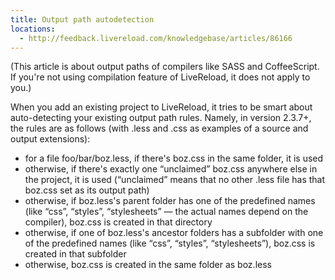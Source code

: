 ```yaml
---
title: Output path autodetection
locations:
  - http://feedback.livereload.com/knowledgebase/articles/86166
---
```


(This article is about output paths of compilers like SASS and CoffeeScript. If you're not using compilation feature of LiveReload, it does not apply to you.)

When you add an existing project to LiveReload, it tries to be smart about auto-detecting your existing output path rules. Namely, in version 2.3.7+, the rules are as follows (with .less and .css as examples of a source and output extensions):

*   for a file foo/bar/boz.less, if there's boz.css in the same folder, it is used
*   otherwise, if there's exactly one “unclaimed” boz.css anywhere else in the project, it is used (“unclaimed” means that no other .less file has that boz.css set as its output path)
*   otherwise, if boz.less's parent folder has one of the predefined names (like “css”, “styles”, “stylesheets” — the actual names depend on the compiler), boz.css is created in that directory
*   otherwise, if one of boz.less's ancestor folders has a subfolder with one of the predefined names (like “css”, “styles”, “stylesheets”), boz.css is created in that subfolder
*   otherwise, boz.css is created in the same folder as boz.less